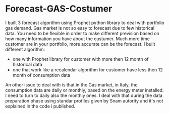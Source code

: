 # Forecast-GAS-Costumer
I built 3 forecast algorithm using Prophet python library to deal with portfolio gas demand. Gas market is not so easy to forecast due to few historical data. You need to be flexible in order to make different prevision based on how many information you have about the custumer. 
Much more time customer are in your portfolio, more accurate can be the forecast.
I built different algorithm:
- one with Prophet library for customer with more then 12 month of historical data
- one that work like a recalendar algorithm for customer have less then 12 month of consumption data

An other issue to deal with is that in the Gas market, in Italy, the consumption data are daily or monthly, based on the energy meter installed. I need to turn to daily also the monthly ones. I deal with that during the data preparation phase using standar profiles given by Snam autority and it's not explained in the code i published.
